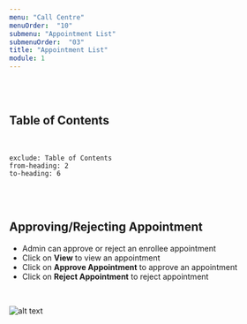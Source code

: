 ```yaml
---
menu: "Call Centre"
menuOrder:  "10"
submenu: "Appointment List"
submenuOrder:  "03"
title: "Appointment List"
module: 1
---
```


<br />
<br />

## Table of Contents

<br />

```toc
exclude: Table of Contents
from-heading: 2
to-heading: 6
```

<br />
<br />



## Approving/Rejecting Appointment


* Admin can approve or reject an enrollee appointment
* Click on **View** to view an appointment
* Click on **Approve Appointment** to  approve an appointment
* Click on **Reject Appointment** to reject appointment


<br />

  ![alt text](/images/appointmentList.png "Title")

<br>

<!-- * Click on Add Bank Details

<br />

  ![alt text](/images/BankDetailsPlus.png "Title")

<br>

* Enter Account Number

<br />

  ![alt text](/images/BankDetailsPlus.png "Title")

<br>

* Select Bank name from the drop down list
* Click on **Add bank Details** button to bank details
<br />

  ![alt text](/images/SucessAcountDetails.png "Title")

<br>

* Account Details has been added succesfully
* Click on **OK** button to close modal
 -->
